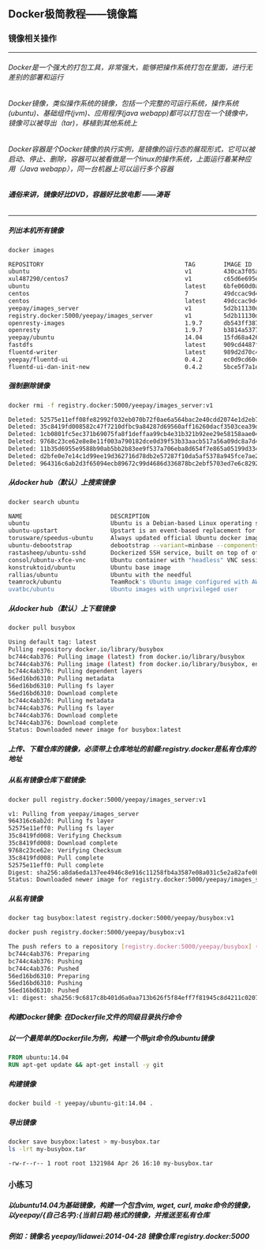 Docker极简教程——镜像篇
--------------------------------------------------------

### 镜像相关操作

--------------------------------------------------------
###### Docker是一个强大的打包工具，非常强大，能够把操作系统打包在里面，进行无差别的部署和运行
###### Docker镜像，类似操作系统的镜像，包括一个完整的可运行系统，操作系统(ubuntu)、基础组件(jvm)、应用程序(java webapp)都可以打包在一个镜像中，镜像可以被导出（tar)，移植到其他系统上
###### Docker容器是个Docker镜像的执行实例，是镜像的运行态的展现形式，它可以被启动、停止、删除，容器可以被看做是一个linux的操作系统，上面运行着某种应用（Java webapp），同一台机器上可以运行多个容器
###### **通俗来讲，镜像好比DVD，容器好比放电影 ——涛哥** 
--------------------------------------------------------

##### 列出本机所有镜像
```bash
docker images 

REPOSITORY                                        TAG        IMAGE ID         CREATED             VIRTUAL SIZE
ubuntu                                            v1         430ca3f05ab6     6 days ago          719.1 MB
xul487290/centos7                                 v1         c65d6e695e3d     7 days ago          863.1 MB
ubuntu                                            latest     6bfe060d0a45     12 days ago         188 MB
centos                                            7          49dccac9d468     3 weeks ago         196.7 MB
centos                                            latest     49dccac9d468     3 weeks ago         196.7 MB
yeepay/images_server                              v1         5d2b11130d1f     4 weeks ago         705.3 MB
registry.docker:5000/yeepay/images_server         v1         5d2b11130d1f     4 weeks ago         705.3 MB
openresty-images                                  1.9.7      db543ff3876e     4 weeks ago         773.3 MB
openresty                                         1.9.7      b3814a5377da     4 weeks ago         773.2 MB
yeepay/ubuntu                                     14.04      15fd68a42608     4 weeks ago         482.3 MB
fastdfs                                           latest     909cd4487fae     4 weeks ago         424.9 MB
fluentd-writer                                    latest     989d2d70c430     5 weeks ago         769.6 MB
yeepay/fluentd-ui                                 0.4.2      ec0d9cd60c95     5 weeks ago         769.6 MB
fluentd-ui-dan-init-new                           0.4.2      5bce5f7a1ef5     5 weeks ago         771.6 MB
```

##### 强制删除镜像
```bash
docker rmi -f registry.docker:5000/yeepay/images_server:v1

Deleted: 52575e11eff08fe82992f032eb070b72f0ae6a564bac2e40cdd2074e1d2eb7eb
Deleted: 35c8419fd008582c47f7210dfbc9a84287d69560aff16260dacf3503cea39d57
Deleted: 1cb0801fc5ec371b69075fa8f1deffaa99cb4e31b321b92ee29e58158aae04e1
Deleted: 9768c23ce62e8e8e11f003a790182dce0d39f53b33aacb517a56a09dc8a7d49a
Deleted: 11b35d6955e9588b90ab5bb2b83ee9f537a706eba8d654f7e865a05199d334e8
Deleted: d2bfe0e7e14c1d99ee19d362716d78db2e57287f10da5af5378a945fce7ae2ac
Deleted: 964316c6ab2d3f65094ecb89672c99d4686d336878bc2ebf5703ed7e6c8292ef
```

##### 从docker hub（默认）上搜索镜像
```bash
docker search ubuntu

NAME                         DESCRIPTION                                     STARS     OFFICIAL   AUTOMATED
ubuntu                       Ubuntu is a Debian-based Linux operating s...   3734      [OK]       
ubuntu-upstart               Upstart is an event-based replacement for ...   61        [OK]       
torusware/speedus-ubuntu     Always updated official Ubuntu docker imag...   25                   [OK]
ubuntu-debootstrap           debootstrap --variant=minbase --components...   24        [OK]       
rastasheep/ubuntu-sshd       Dockerized SSH service, built on top of of...   24                   [OK]
consol/ubuntu-xfce-vnc       Ubuntu container with "headless" VNC sessi...   11                   [OK]
konstruktoid/ubuntu          Ubuntu base image                               0                    [OK]
rallias/ubuntu               Ubuntu with the needful                         0                    [OK]
teamrock/ubuntu              TeamRock's Ubuntu image configured with AW...   0                    [OK]
uvatbc/ubuntu                Ubuntu images with unprivileged user            0                    [OK]
```

##### 从docker hub（默认）上下载镜像
```bash 
docker pull busybox

Using default tag: latest
Pulling repository docker.io/library/busybox
bc744c4ab376: Pulling image (latest) from docker.io/library/busybox
bc744c4ab376: Pulling image (latest) from docker.io/library/busybox, endpoint: https://registry-1.docker.io/v1/
bc744c4ab376: Pulling dependent layers
56ed16bd6310: Pulling metadata
56ed16bd6310: Pulling fs layer
56ed16bd6310: Download complete
bc744c4ab376: Pulling metadata
bc744c4ab376: Pulling fs layer
bc744c4ab376: Download complete
bc744c4ab376: Download complete
Status: Downloaded newer image for busybox:latest
```

##### 上传、下载仓库的镜像，必须带上仓库地址的前缀:registry.docker是私有仓库的地址
##### 从私有镜像仓库下载镜像: 
```bash
docker pull registry.docker:5000/yeepay/images_server:v1

v1: Pulling from yeepay/images_server
964316c6ab2d: Pulling fs layer
52575e11eff0: Pulling fs layer
35c8419fd008: Verifying Checksum
35c8419fd008: Download complete
9768c23ce62e: Verifying Checksum
35c8419fd008: Pull complete
52575e11eff0: Pull complete
Digest: sha256:a8da6eda137ee4946c8e916c11258fb4a3587e08a031c5e2a82afe0b04d178b7
Status: Downloaded newer image for registry.docker:5000/yeepay/images_server:v1
```

##### 从私有镜像
```bash
docker tag busybox:latest registry.docker:5000/yeepay/busybox:v1

docker push registry.docker:5000/yeepay/busybox:v1

The push refers to a repository [registry.docker:5000/yeepay/busybox] (len: 1)
bc744c4ab376: Preparing
bc744c4ab376: Pushing
bc744c4ab376: Pushed
56ed16bd6310: Preparing
56ed16bd6310: Pushing
56ed16bd6310: Pushed
v1: digest: sha256:9c6817c8b401d6a0aa713b626f5f84eff7f81945c8d4211c02077c51c78d8b4f size: 2734
```


##### 构建Docker镜像: 在Dockerfile文件的同级目录执行命令
##### 以一个最简单的Dockerfile为例，构建一个带git命令的ubuntu镜像
```Dockerfile
FROM ubuntu:14.04
RUN apt-get update && apt-get install -y git
```

##### 构建镜像
```bash
docker build -t yeepay/ubuntu-git:14.04 .
```

##### 导出镜像
```bash
docker save busybox:latest > my-busybox.tar
ls -lrt my-busybox.tar

-rw-r--r-- 1 root root 1321984 Apr 26 16:10 my-busybox.tar
```

### 小练习
##### 以ubuntu14.04为基础镜像，构建一个包含vim, wget, curl, make命令的镜像，以yeepay/{自己名字}:{当前日期}格式的镜像，并推送至私有仓库
##### 例如：镜像名 yeepay/lidawei:2014-04-28  镜像仓库 registry.docker:5000
